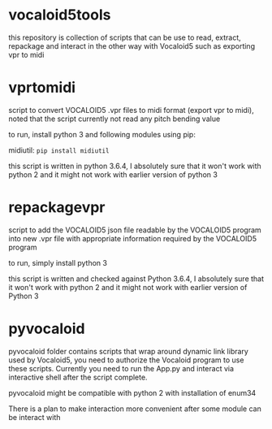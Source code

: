 # vocaloid5tools
this repository is collection of scripts that can be use to read, extract, repackage and interact in the other way with Vocaloid5 such as exporting vpr to midi

# vprtomidi
script to convert VOCALOID5 .vpr files to midi format (export vpr to midi), noted that the script currently not read any pitch bending value

to run, install python 3 and following modules using pip:

midiutil: `pip install midiutil`

this script is written in python 3.6.4, I absolutely sure that it won't work with python 2 and it might not work with earlier version of python 3

# repackagevpr
script to add the VOCALOID5 json file readable by the VOCALOID5 program into new .vpr file with appropriate information required by the VOCALOID5 program

to run, simply install python 3

this script is written and checked against Python 3.6.4, I absolutely sure that it won't work with python 2 and it might not work with earlier version of Python 3

# pyvocaloid
pyvocaloid folder contains scripts that wrap around dynamic link library used by Vocaloid5, you need to authorize the Vocaloid program to use these scripts. Currently you need to run the App.py and interact via interactive shell after the script complete.

pyvocaloid might be compatible with python 2 with installation of enum34

There is a plan to make interaction more convenient after some module can be interact with
